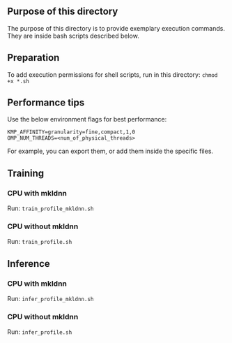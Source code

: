 ## Purpose of this directory
The purpose of this directory is to provide exemplary execution commands. They are inside bash scripts described below.

## Preparation
To add execution permissions for shell scripts, run in this directory:
`chmod +x *.sh`

## Performance tips
Use the below environment flags for best performance:
```
KMP_AFFINITY=granularity=fine,compact,1,0
OMP_NUM_THREADS=<num_of_physical_threads>
```
For example, you can export them, or add them inside the specific files.

## Training
### CPU with mkldnn
Run:
`train_profile_mkldnn.sh`
### CPU without mkldnn
Run:
`train_profile.sh`

## Inference
### CPU with mkldnn
Run:
`infer_profile_mkldnn.sh`
### CPU without mkldnn
Run:
`infer_profile.sh`
